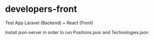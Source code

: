 # developers-front
Test App Laravel (Backend) + React (Front)

Install json-server in order to run Positions.json and Technologies.json
